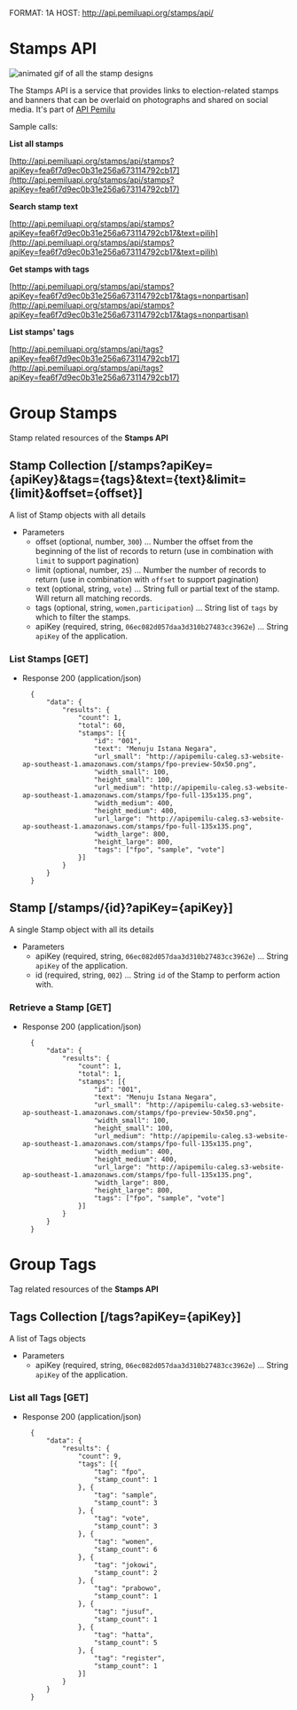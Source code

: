 FORMAT: 1A
HOST: http://api.pemiluapi.org/stamps/api/

# Stamps API
![animated gif of all the stamp designs](http://apipemilu-caleg.s3-website-ap-southeast-1.amazonaws.com/stamps/stamps-animated.gif)

The Stamps API is a service that provides links to election-related stamps and banners that can be overlaid on photographs and shared on social media.  It's part of [API Pemilu](http://developer.pemiluapi.org/)

Sample calls:

**List all stamps**

[http://api.pemiluapi.org/stamps/api/stamps?apiKey=fea6f7d9ec0b31e256a673114792cb17](http://api.pemiluapi.org/stamps/api/stamps?apiKey=fea6f7d9ec0b31e256a673114792cb17)

**Search stamp text**

[http://api.pemiluapi.org/stamps/api/stamps?apiKey=fea6f7d9ec0b31e256a673114792cb17&text=pilih](http://api.pemiluapi.org/stamps/api/stamps?apiKey=fea6f7d9ec0b31e256a673114792cb17&text=pilih)

**Get stamps with tags**

[http://api.pemiluapi.org/stamps/api/stamps?apiKey=fea6f7d9ec0b31e256a673114792cb17&tags=nonpartisan](http://api.pemiluapi.org/stamps/api/stamps?apiKey=fea6f7d9ec0b31e256a673114792cb17&tags=nonpartisan)

**List stamps' tags**

[http://api.pemiluapi.org/stamps/api/tags?apiKey=fea6f7d9ec0b31e256a673114792cb17](http://api.pemiluapi.org/stamps/api/tags?apiKey=fea6f7d9ec0b31e256a673114792cb17)


# Group Stamps
Stamp related resources of the **Stamps API**

## Stamp Collection [/stamps?apiKey={apiKey}&tags={tags}&text={text}&limit={limit}&offset={offset}]
A list of Stamp objects with all details

+ Parameters
    + offset (optional, number, `300`) ... Number the offset from the beginning of the list of records to return (use in combination with `limit` to support pagination)
    + limit (optional, number, `25`) ... Number the number of records to return (use in combination with `offset` to support pagination)
    + text (optional, string, `vote`) ... String full or partial text of the stamp. Will return all matching records.
    + tags (optional, string, `women,participation`) ... String list of `tags` by which to filter the stamps.
    + apiKey (required, string, `06ec082d057daa3d310b27483cc3962e`) ... String `apiKey` of the application.

### List Stamps [GET]
+ Response 200 (application/json)

        {
            "data": {
                "results": {
                    "count": 1,
                    "total": 60,
                    "stamps": [{
                        "id": "001",
                        "text": "Menuju Istana Negara",
                        "url_small": "http://apipemilu-caleg.s3-website-ap-southeast-1.amazonaws.com/stamps/fpo-preview-50x50.png",
                        "width_small": 100,
                        "height_small": 100,
                        "url_medium": "http://apipemilu-caleg.s3-website-ap-southeast-1.amazonaws.com/stamps/fpo-full-135x135.png",
                        "width_medium": 400,
                        "height_medium": 400,
                        "url_large": "http://apipemilu-caleg.s3-website-ap-southeast-1.amazonaws.com/stamps/fpo-full-135x135.png",
                        "width_large": 800,
                        "height_large": 800,
                        "tags": ["fpo", "sample", "vote"]
                    }]
                }
            }
        }

## Stamp [/stamps/{id}?apiKey={apiKey}]
A single Stamp object with all its details

+ Parameters
    + apiKey (required, string, `06ec082d057daa3d310b27483cc3962e`) ... String `apiKey` of the application.
    + id (required, string, `002`) ... String `id` of the Stamp to perform action with.

### Retrieve a Stamp [GET]
+ Response 200 (application/json)

        {
            "data": {
                "results": {
                    "count": 1,
                    "total": 1,
                    "stamps": [{
                        "id": "001",
                        "text": "Menuju Istana Negara",
                        "url_small": "http://apipemilu-caleg.s3-website-ap-southeast-1.amazonaws.com/stamps/fpo-preview-50x50.png",
                        "width_small": 100,
                        "height_small": 100,
                        "url_medium": "http://apipemilu-caleg.s3-website-ap-southeast-1.amazonaws.com/stamps/fpo-full-135x135.png",
                        "width_medium": 400,
                        "height_medium": 400,
                        "url_large": "http://apipemilu-caleg.s3-website-ap-southeast-1.amazonaws.com/stamps/fpo-full-135x135.png",
                        "width_large": 800,
                        "height_large": 800,
                        "tags": ["fpo", "sample", "vote"]
                    }]
                }
            }
        }

# Group Tags
Tag related resources of the **Stamps API**

## Tags Collection [/tags?apiKey={apiKey}]
A list of Tags objects

+ Parameters
    + apiKey (required, string, `06ec082d057daa3d310b27483cc3962e`) ... String `apiKey` of the application.

### List all Tags [GET]
+ Response 200 (application/json)

        {
            "data": {
                "results": {
                    "count": 9,
                    "tags": [{
                        "tag": "fpo",
                        "stamp_count": 1
                    }, {
                        "tag": "sample",
                        "stamp_count": 3
                    }, {
                        "tag": "vote",
                        "stamp_count": 3
                    }, {
                        "tag": "women",
                        "stamp_count": 6
                    }, {
                        "tag": "jokowi",
                        "stamp_count": 2
                    }, {
                        "tag": "prabowo",
                        "stamp_count": 1
                    }, {
                        "tag": "jusuf",
                        "stamp_count": 1
                    }, {
                        "tag": "hatta",
                        "stamp_count": 5
                    }, {
                        "tag": "register",
                        "stamp_count": 1
                    }]
                }
            }
        }
